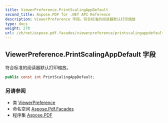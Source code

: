 ```yaml
---
title: ViewerPreference.PrintScalingAppDefault
second_title: Aspose.PDF for .NET API Reference
description: ViewerPreference 字段。符合标准的阅读器默认打印缩放
type: docs
weight: 270
url: /zh/net/aspose.pdf.facades/viewerpreference/printscalingappdefault/
---
```

## ViewerPreference.PrintScalingAppDefault 字段

符合标准的阅读器默认打印缩放。

```csharp
public const int PrintScalingAppDefault;
```

### 另请参阅

* 类 [ViewerPreference](../)
* 命名空间 [Aspose.Pdf.Facades](../../../aspose.pdf.facades/)
* 程序集 [Aspose.PDF](../../../)